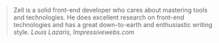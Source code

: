 <blockquote>
  Zell is a solid front-end developer who cares about mastering tools and technologies. He does excellent research on front-end technologies and has a great down-to-earth and enthusiastic writing style.
  <cite>Louis Lazaris, Impressivewebs.com</cite>
</blockquote>
